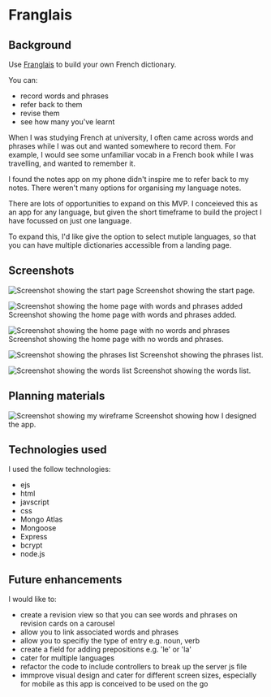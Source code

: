 # Franglais

## Background

Use [Franglais](https://unrivaled-panda-92bf9a.netlify.app/start-language-learning "Franglais") to build your own French dictionary. 

You can:

* record words and phrases
* refer back to them
* revise them
* see how many you've learnt

When I was studying French at university, I often came across words and phrases while I was out and wanted somewhere to record them. For example, I would see some unfamiliar vocab in a French book while I was travelling, and wanted to remember it.

I found the notes app on my phone didn't inspire me to refer back to my notes. There weren't many options for organising my language notes. 

There are lots of opportunities to expand on this MVP. I conceieved this as an app for any language, but given the short timeframe to build the project I have focussed on just one language.

To expand this, I'd like give the option to select mutiple languages, so that you can have multiple dictionaries accessible from a landing page. 



## Screenshots

![Screenshot showing the start page](./images/start-page.png)
Screenshot showing the start page.

![Screenshot showing the home page with words and phrases added](./images/home-page.png)
Screenshot showing the home page with words and phrases added.

![Screenshot showing the home page with no words and phrases](./images/no-words-or-phrases.png)
Screenshot showing the home page with no words and phrases.

![Screenshot showing the phrases list](./images/phrases-list.png)
Screenshot showing the phrases list.

![Screenshot showing the words list](./images/words-list.png)
Screenshot showing the words list.


## Planning materials 

![Screenshot showing my wireframe](./images/planning.png)
Screenshot showing how I designed the app. 


## Technologies used

I used the follow technologies:

* ejs
* html 
* javscript
* css
* Mongo Atlas
* Mongoose
* Express
* bcrypt
* node.js



## Future enhancements

I would like to:

* create a revision view so that you can see words and phrases on revision cards on a carousel 
* allow you to link associated words and phrases
* allow you to specifiy the type of entry e.g. noun, verb
* create a field for adding prepositions e.g. 'le' or 'la'
* cater for multiple languages 
* refactor the code to include controllers to break up the server js file 
* immprove visual design and cater for different screen sizes, especially for mobile as this app is conceived to be used on the go


